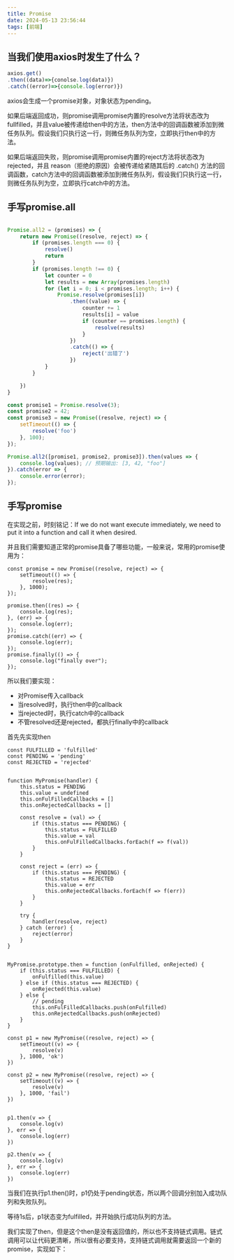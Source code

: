 ```yaml
---
title: Promise
date: 2024-05-13 23:56:44
tags: [前端]
---
```




## 当我们使用axios时发生了什么？

```js
axios.get()
.then((data)=>{conolse.log(data)})
.catch((error)=>{console.log(error)})
```

axios会生成一个promise对象，对象状态为pending。

如果后端返回成功，则promise调用promise内置的resolve方法将状态改为fullfilled，并且value被传递给then中的方法，then方法中的回调函数被添加到微任务队列。假设我们只执行这一行，则微任务队列为空，立即执行then中的方法。

如果后端返回失败，则promise调用promise内置的reject方法将状态改为rejected，并且 reason（拒绝的原因）会被传递给紧随其后的 .catch() 方法的回调函数，catch方法中的回调函数被添加到微任务队列，假设我们只执行这一行，则微任务队列为空，立即执行catch中的方法。

## 手写promise.all

```js

Promise.all2 = (promises) => {
    return new Promise((resolve, reject) => {
        if (promises.length === 0) {
            resolve()
            return
        }
        if (promises.length !== 0) {
            let counter = 0
            let results = new Array(promises.length)
            for (let i = 0; i < promises.length; i++) {
                Promise.resolve(promises[i])
                    .then((value) => {
                        counter += 1
                        results[i] = value
                        if (counter == promises.length) {
                            resolve(results)
                        }
                    })
                    .catch(() => {
                        reject('出错了')
                    })
            }
        }

    })
}

const promise1 = Promise.resolve(3);
const promise2 = 42;
const promise3 = new Promise((resolve, reject) => {
    setTimeout(() => {
        resolve('foo')
    }, 100);
});

Promise.all2([promise1, promise2, promise3]).then(values => {
    console.log(values); // 预期输出: [3, 42, "foo"]
}).catch(error => {
    console.error(error);
});
```

## 手写promise

在实现之前，时刻铭记：If we do not want execute immediately, we need to put it into a function and call it when desired.

并且我们需要知道正常的promise具备了哪些功能，一般来说，常用的promise使用为：

```JS
const promise = new Promise((resolve, reject) => {
    setTimeout(() => {
        resolve(res);
    }, 1000);
});

promise.then((res) => {
    console.log(res);
}, (err) => {
    console.log(err);
});
promise.catch((err) => {
    console.log(err);
});
promise.finally(() => {
    console.log("finally over");
});
```

所以我们要实现：

* 对Promise传入callback
* 当resolved时，执行then中的callback
* 当rejected时，执行catch中的callback
* 不管resolved还是rejected，都执行finally中的callback

首先先实现then

```JS
const FULFILLED = 'fulfilled'
const PENDING = 'pending'
const REJECTED = 'rejected'


function MyPromise(handler) {
    this.status = PENDING
    this.value = undefined
    this.onFulFilledCallbacks = []
    this.onRejectedCallbacks = []

    const resolve = (val) => {
        if (this.status === PENDING) {
            this.status = FULFILLED
            this.value = val
            this.onFulFilledCallbacks.forEach(f => f(val))
        }
    }

    const reject = (err) => {
        if (this.status === PENDING) {
            this.status = REJECTED
            this.value = err
            this.onRejectedCallbacks.forEach(f => f(err))
        }
    }

    try {
        handler(resolve, reject)
    } catch (error) {
        reject(error)
    }
}


MyPromise.prototype.then = function (onFulfilled, onRejected) {
    if (this.status === FULFILLED) {
        onFulfilled(this.value)
    } else if (this.status === REJECTED) {
        onRejected(this.value)
    } else {
        // pending
        this.onFulFilledCallbacks.push(onFulfilled)
        this.onRejectedCallbacks.push(onRejected)
    }
}

const p1 = new MyPromise((resolve, reject) => {
    setTimeout((v) => {
        resolve(v)
    }, 1000, 'ok')
})

const p2 = new MyPromise((resolve, reject) => {
    setTimeout((v) => {
        resolve(v)
    }, 1000, 'fail')
})


p1.then(v => {
    console.log(v)
}, err => {
    console.log(err)
})

p2.then(v => {
    console.log(v)
}, err => {
    console.log(err)
})
```

当我们在执行p1.then()时，p1仍处于pending状态，所以两个回调分别加入成功队列和失败队列。

等待1s后，p1状态变为fulfilled，并开始执行成功队列的方法。



我们实现了then，但是这个then是没有返回值的，所以也不支持链式调用。链式调用可以让代码更清晰，所以很有必要支持，支持链式调用就需要返回一个新的promise，实现如下：

